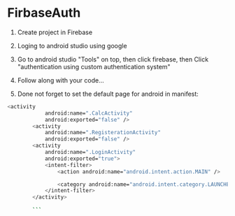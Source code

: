 # FirbaseAuth


1) Create project in Firebase

2) Loging to android studio using google

2) Go to android studio "Tools" on top, then click firebase, then Click "authentication using custom authentication system"

3) Follow along with your code...

4) Done not forget to set the default page for android in manifest:

```sh
<activity
            android:name=".CalcActivity"
            android:exported="false" />
        <activity
            android:name=".RegisterationActivity"
            android:exported="false" />
        <activity
            android:name=".LoginActivity"
            android:exported="true">
            <intent-filter>
                <action android:name="android.intent.action.MAIN" />

                <category android:name="android.intent.category.LAUNCHER" />
            </intent-filter>
        </activity>
        
        ```
